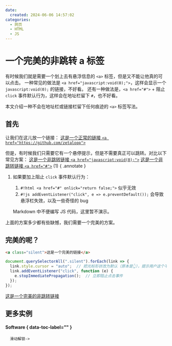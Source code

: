 ```yaml
---
date:
  created: 2024-06-06 14:57:02
categories:
  - 网页
  - HTML
  - JS
---
```


# 一个完美的非跳转 a 标签

有时候我们就是需要一个划上去有悬浮信息的 `<a>` 标签，但是又不能让他真的可以点击。
一种常见的做法是 `<a href="javascript:void(0);">`，这样会显示一个 `javascript:void(0);` 的链接，不好看。
还有一种做法是，`<a href="#">` + 阻止 `click` 事件默认行为，这样会在地址栏留下 `#`，也不好看。

本文介绍一种不会在地址栏或链接栏留下任何痕迹的 `<a>` 标签写法。
<!-- more -->
## 首先
让我们在这儿放一个链接：
[这是一个正常的链接 `<a href="https://github.com/zetaloop">`](https://github.com/zetaloop "点击跳转到 GitHub")

但是，有时候我们只需要它有一个悬停提示，但是不需要真正可以跳转。对比以下常见方案：
[这是一个非跳转链接 `<a href="javascript:void(0);">`](javascript:void(0); "点了啥也不做，但是悬停会在左下角显示 <code>javascript:void(0);</code>，并且这个定制悬浮栏会卡住")
[这是一个非跳转链接 `<a href="#">`](# "点了会在地址栏留下 <code>#</code>，并且页面会跳到顶部") (1)
{ .annotate }

1.  如果要加上阻止 `click` 事件默认行为：
    1. `#!html <a href="#" onlick="return false;">`
       似乎无效
    2. `#!js addEventListener("click", e => e.preventDefault());`
       会导致悬浮栏失效，以及一些奇怪的 bug

    Markdown 中不便编写 JS 代码，这里暂不演示。

上面的方案多少都有些缺憾，我们需要一个完美的方案。

## 完美的呢？
```html
<a class="silent">这是一个完美的链接</a>
```
```js
document.querySelectorAll(".silent").forEach(link => {
  link.style.cursor = "auto";  // 把光标形状改为默认（原本是👆），提示用户这个不能点
  link.addEventListener("click", function (e) {
    e.stopImmediatePropagation();  // 立即阻止点击事件
  });
});
```
[这是一个完美的非跳转链接]("它只有悬停提示而没有点击功能")

## 更多实例

#### Software <!-- [md:version]("2020/20/20 v1.2.3<br>增加了三个特性") v1.2.3 --> <!-- [md:autoupdate]("自动更新") --> { data-toc-label="" }

<code>&nbsp;<!-- [md:locked]("被骗啦") -->&nbsp;滑动解锁->&nbsp;</code>
